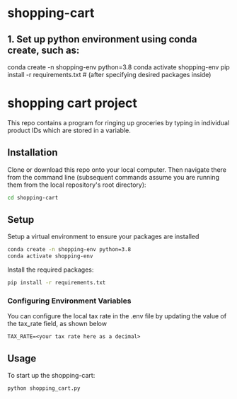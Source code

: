# shopping-cart

## 1. Set up python environment using conda create, such as:
  
conda create -n shopping-env python=3.8 
conda activate shopping-env
pip install -r requirements.txt # (after specifying desired packages inside)



# shopping cart project
This repo contains a program for ringing up groceries by typing in individual product IDs which are stored in a variable.

## Installation
Clone or download this repo onto your local computer.
Then navigate there from the command line (subsequent commands assume you are running them from the local repository's root directory):
```sh
cd shopping-cart
```
## Setup
Setup a virtual environment to ensure your packages are installed
```sh
conda create -n shopping-env python=3.8
conda activate shopping-env
```
Install the required packages:
```sh
pip install -r requirements.txt
```
### Configuring Environment Variables
You can configure the local tax rate in the .env file by updating the value of the tax_rate field, as shown below
```
TAX_RATE=<your tax rate here as a decimal>
```
## Usage
To start up the shopping-cart:
```sh
python shopping_cart.py
```